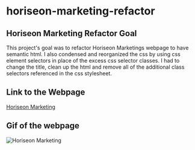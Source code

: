# horiseon-marketing-refactor

## Horiseon Marketing Refactor Goal
This project's goal was to refactor Horiseon Marketings webpage to have semantic html. I also condensed and reorganized the css by using css element selectors in place of the excess css selector classes. I had to change the title, clean up the html and remove all of the additional class selectors referenced in the css stylesheet.

## Link to the Webpage
[Horiseon Marketing](https://cneale92.github.io/horiseon-marketing-refactor/)

## Gif of the webpage
![Horiseon Marketing](https://github.com/Cneale92/horiseon-marketing-refactor/assets/168998255/b9b4d0df-19f3-446d-a1ce-23ba2992fa83)
